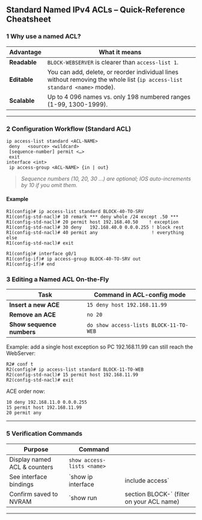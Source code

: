## Standard **Named** IPv4 ACLs – Quick-Reference Cheatsheet


### 1  Why use a named ACL?

| Advantage    | What it means                                                                                                             |
| ------------ | ------------------------------------------------------------------------------------------------------------------------- |
| **Readable** | `BLOCK-WEBSERVER` is clearer than `access-list 1`.                                                                        |
| **Editable** | You can add, delete, or reorder individual lines without removing the whole list (`ip access-list standard <name>` mode). |
| **Scalable** | Up to 4 096 names vs. only 198 numbered ranges (1-99, 1300-1999).                                                         |

---

### 2  Configuration Workflow (Standard ACL)

```text
ip access-list standard <ACL-NAME>
 deny   <source> <wildcard>
 [sequence-number] permit <…>
 exit
interface <int>
 ip access-group <ACL-NAME> {in | out}
```
> *Sequence numbers (10, 20, 30 …) are optional; IOS auto-increments by 10 if you omit them.*
#### Example
~~~
R1(config)# ip access-list standard BLOCK-40-TO-SRV
R1(config-std-nacl)# 10 remark *** deny whole /24 except .50 ***
R1(config-std-nacl)# 20 permit host 192.168.40.50    ! exception
R1(config-std-nacl)# 30 deny   192.168.40.0 0.0.0.255 ! block rest
R1(config-std-nacl)# 40 permit any                    ! everything else
R1(config-std-nacl)# exit
~~~
~~~
R1(config)# interface g0/1
R1(config-if)# ip access-group BLOCK-40-TO-SRV out
R1(config-if)# end
~~~

### 3  Editing a Named ACL On-the-Fly

| Task                      | Command in ACL-config mode             |
| ------------------------- | -------------------------------------- |
| **Insert a new ACE**      | `15 deny host 192.168.11.99`           |
| **Remove an ACE**         | `no 20`                                |
| **Show sequence numbers** | `do show access-lists BLOCK-11-TO-WEB` |

Example: add a single host exception so PC 192.168.11.99 can still reach the WebServer:

```text
R2# conf t
R2(config)# ip access-list standard BLOCK-11-TO-WEB
R2(config-std-nacl)# 15 permit host 192.168.11.99
R2(config-std-nacl)# exit
```

ACE order now:

```
10 deny 192.168.11.0 0.0.0.255
15 permit host 192.168.11.99
20 permit any
```

---

### 5  Verification Commands

| Purpose                      | Command                    |                                            |
| ---------------------------- | -------------------------- | ------------------------------------------ |
| Display named ACL & counters | `show access-lists <name>` |                                            |
| See interface bindings       | \`show ip interface <int>  | include access\`                           |
| Confirm saved to NVRAM       | \`show run                 | section BLOCK-\` (filter on your ACL name) |

---

